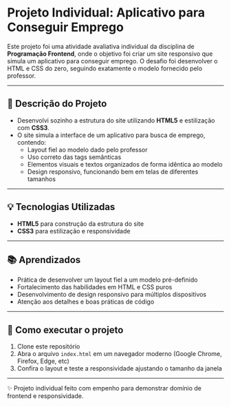 # Projeto Individual: Aplicativo para Conseguir Emprego

Este projeto foi uma atividade avaliativa individual da disciplina de **Programação Frontend**, onde o objetivo foi criar um site responsivo que simula um aplicativo para conseguir emprego. O desafio foi desenvolver o HTML e CSS do zero, seguindo exatamente o modelo fornecido pelo professor.

---

## 📝 Descrição do Projeto

- Desenvolvi sozinho a estrutura do site utilizando **HTML5** e estilização com **CSS3**.  
- O site simula a interface de um aplicativo para busca de emprego, contendo:  
  - Layout fiel ao modelo dado pelo professor  
  - Uso correto das tags semânticas  
  - Elementos visuais e textos organizados de forma idêntica ao modelo  
  - Design responsivo, funcionando bem em telas de diferentes tamanhos

---

## 💡 Tecnologias Utilizadas

- **HTML5** para construção da estrutura do site  
- **CSS3** para estilização e responsividade

---

## 📚 Aprendizados

- Prática de desenvolver um layout fiel a um modelo pré-definido  
- Fortalecimento das habilidades em HTML e CSS puros  
- Desenvolvimento de design responsivo para múltiplos dispositivos  
- Atenção aos detalhes e boas práticas de código

---

## 🚀 Como executar o projeto

1. Clone este repositório  
2. Abra o arquivo `index.html` em um navegador moderno (Google Chrome, Firefox, Edge, etc)  
3. Confira o layout e teste a responsividade ajustando o tamanho da janela

---

✨ Projeto individual feito com empenho para demonstrar domínio de frontend e responsividade.
